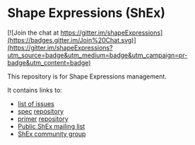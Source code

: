 # Shape Expressions (ShEx)

[![Join the chat at https://gitter.im/shapeExpressions](https://badges.gitter.im/Join%20Chat.svg)](https://gitter.im/shapeExpressions?utm_source=badge&utm_medium=badge&utm_campaign=pr-badge&utm_content=badge)

This repository is for Shape Expressions management. 

It contains links to: 
- [list of issues](https://github.com/shexSpec/shex/issues)
- [spec](https://shexspec.github.io/spec) [repository](https://github.com/shexSpec/spec)
- [primer](https://shexspec.github.io/primer) [repository](https://github.com/shexSpec/primer)
- [Public ShEx mailing list](mailto:public-shex@w3.org)
- [ShEx community group](https://www.w3.org/community/shex/)



